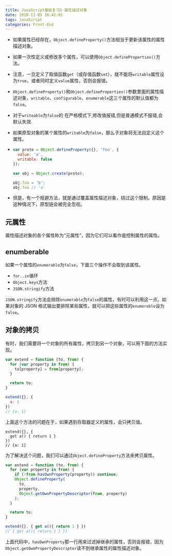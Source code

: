 ```yaml
---
title: JavaScript基础复习5-属性描述对象
date: 2018-11-05 16:42:01
tags: JavaScript
categories: Front-End
---
```


- 如果属性已经存在，`Object.defineProperty()`方法相当于更新该属性的属性描述对象。

- 如果一次性定义或修改多个属性，可以使用`Object.defineProperties()`方法。

- 注意，一旦定义了取值函数`get`（或存值函数`set`），就不能将`writable`属性设为`true`，或者同时定义`value`属性，否则会报错。

- `Object.defineProperty()`和`Object.defineProperties()`参数里面的属性描述对象，`writable`、`configurable`、`enumerable`这三个属性的默认值都为`false`。

- 对于`writeable`为`false`的 在严格模式下,修改值报错,但是普通模式不报错,会默认失效.

- 如果原型对象的某个属性的`writable`为`false`，那么子对象将无法自定义这个属性。

- ```js
  var proto = Object.defineProperty({}, 'foo', {
    value: 'a',
    writable: false
  });
  
  var obj = Object.create(proto);
  
  obj.foo = 'b';
  obj.foo // 'a'
  ```

- 但是，有一个规避方法，就是通过覆盖属性描述对象，绕过这个限制。原因是这种情况下，原型链会被完全忽视。

## 元属性

属性描述对象的各个属性称为“元属性”，因为它们可以看作是控制属性的属性。

## enumberable

如果一个属性的`enumerable`为`false`，下面三个操作不会取到该属性。

- `for..in`循环
- `Object.keys`方法
- `JSON.stringify`方法

`JSON.stringify`方法会排除`enumerable`为`false`的属性，有时可以利用这一点。如果对象的 JSON 格式输出要排除某些属性，就可以把这些属性的`enumerable`设为`false`。

## 对象的拷贝

有时，我们需要将一个对象的所有属性，拷贝到另一个对象，可以用下面的方法实现。

```js
var extend = function (to, from) {
  for (var property in from) {
    to[property] = from[property];
  }

  return to;
}

extend({}, {
  a: 1
})
// {a: 1}
```

上面这个方法的问题在于，如果遇到存取器定义的属性，会只拷贝值。

```
extend({}, {
  get a() { return 1 }
})
// {a: 1}
```

为了解决这个问题，我们可以通过`Object.defineProperty`方法来拷贝属性。

```js
var extend = function (to, from) {
  for (var property in from) {
    if (!from.hasOwnProperty(property)) continue;
    Object.defineProperty(
      to,
      property,
      Object.getOwnPropertyDescriptor(from, property)
    );
  }

  return to;
}

extend({}, { get a(){ return 1 } })
// { get a(){ return 1 } })
```

上面代码中，`hasOwnProperty`那一行用来过滤掉继承的属性，否则会报错，因为`Object.getOwnPropertyDescriptor`读不到继承属性的属性描述对象。
